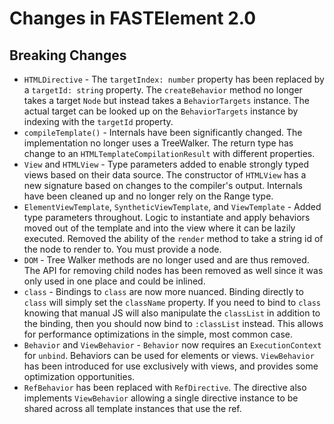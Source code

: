 # Changes in FASTElement 2.0

## Breaking Changes

* `HTMLDirective` - The `targetIndex: number` property has been replaced by a `targetId: string` property. The `createBehavior` method no longer takes a target `Node` but instead takes a `BehaviorTargets` instance. The actual target can be looked up on the `BehaviorTargets` instance by indexing with the `targetId` property.
* `compileTemplate()` - Internals have been significantly changed. The implementation no longer uses a TreeWalker. The return type has change to an `HTMLTemplateCompilationResult` with different properties.
* `View` and `HTMLView` - Type parameters added to enable strongly typed views based on their data source. The constructor of `HTMLView` has a new signature based on changes to the compiler's output. Internals have been cleaned up and no longer rely on the Range type.
* `ElementViewTemplate`, `SyntheticViewTemplate`, and `ViewTemplate` - Added type parameters throughout. Logic to instantiate and apply behaviors moved out of the template and into the view where it can be lazily executed. Removed the ability of the `render` method to take a string id of the node to render to. You must provide a node.
* `DOM` - Tree Walker methods are no longer used and are thus removed. The API for removing child nodes has been removed as well since it was only used in one place and could be inlined.
* `class` - Bindings to `class` are now more nuanced. Binding directly to `class` will simply set the `className` property. If you need to bind to `class` knowing that manual JS will also manipulate the `classList` in addition to the binding, then you should now bind to `:classList` instead. This allows for performance optimizations in the simple, most common case.
* `Behavior` and `ViewBehavior` - `Behavior` now requires an `ExecutionContext` for `unbind`. Behaviors can be used for elements or views. `ViewBehavior` has been introduced for use exclusively with views, and provides some optimization opportunities.
* `RefBehavior` has been replaced with `RefDirective`. The directive also implements `ViewBehavior` allowing a single directive instance to be shared across all template instances that use the ref.